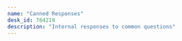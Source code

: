 ```yaml
---
name: "Canned Responses"
desk_id: 764219
description: "Internal responses to common questions"
---
```

